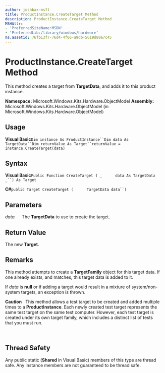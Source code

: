 ```yaml
---
author: joshbax-msft
title: ProductInstance.CreateTarget Method
description: ProductInstance.CreateTarget Method
MSHAttr:
- 'PreferredSiteName:MSDN'
- 'PreferredLib:/library/windows/hardware'
ms.assetid: 76fb13f7-76d4-4f66-a9db-5619d80a7c45
---
```


# ProductInstance.CreateTarget Method


This method creates a target from **TargetData**, and adds it to this product instance.

**Namespace:** Microsoft.Windows.Kits.Hardware.ObjectModel **Assembly:** Microsoft.Windows.Kits.Hardware.ObjectModel (in Microsoft.Windows.Kits.Hardware.ObjectModel)

## Usage


**Visual Basic**`Dim instance As ProductInstance``Dim data As TargetData``Dim returnValue As Target``returnValue = instance.CreateTarget(data)`

## Syntax


**Visual Basic**`Public Function CreateTarget ( _`           `data As TargetData _``) As Target`

**C#**`public Target CreateTarget (`           `TargetData data``)`

## Parameters


*data*      The **TargetData** to use to create the target.

## Return Value


The new **Target**.

## Remarks


This method attempts to create a **TargetFamily** object for this target data. If one already exists, and matches, this target data is added to it.

If *data* is **null** or if adding a target would result in a mixture of system/non-system targets, an exception is thrown.

**Caution**  
This method allows a test target to be created and added multiple times to a **ProductInstance**. Each newly created test target represents the same test target on the same test computer. However, each test target is created under its own target family, which includes a distinct list of tests that you must run.

 

## Thread Safety


Any public static (**Shared** in Visual Basic) members of this type are thread safe. Any instance members are not guaranteed to be thread safe.

 

 






